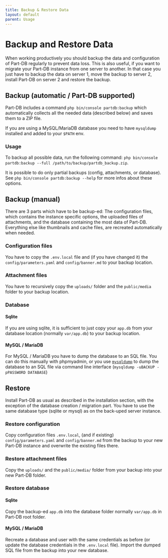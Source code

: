 ```yaml
---
title: Backup & Restore Data
layout: default
parent: Usage
---
```


# Backup and Restore Data

When working productively you should backup the data and configuration of Part-DB regularly to prevent data loss. This is also useful, if you want to migrate your Part-DB instance from one server to another. In that case you just have to backup the data on server 1, move the backup to server 2, install Part-DB on server 2 and restore the backup.

## Backup (automatic / Part-DB supported)
Part-DB includes a command `php bin/console partdb:backup` which automatically collects all the needed data (described below) and saves them to a ZIP file.

If you are using a MySQL/MariaDB database you need to have `mysqldump` installed and added to your `$PATH` env.

### Usage
To backup all possible data, run the following command: `php bin/console partdb:backup --full /path/to/backup/partdb_backup.zip`.

It is possible to do only partial backups (config, attachments, or database). See `php bin/console partdb:backup --help` for more infos about these options.

## Backup (manual)
There are 3 parts which have to be backup-ed: The configuration files, which contains the instance specific options, the uploaded files of attachments, and the database containing the most data of Part-DB.
Everything else like thumbnails and cache files, are recreated automatically when needed.

### Configuration files
You have to copy the `.env.local` file and (if you have changed it) the `config/parameters.yaml` and `config/banner.md` to your backup location.

### Attachment files
You have to recursively copy the `uploads/` folder and the `public/media` folder to your backup location.

### Database
#### Sqlite
If you are using sqlite, it is sufficient to just copy your `app.db` from your database location (normally `var/app.db`) to your backup location.

#### MySQL / MariaDB
For MySQL / MariaDB you have to dump the database to an SQL file. You can do this manually with phpmyadmin, or you use [`mysqldump`](https://mariadb.com/kb/en/mariadb-dumpmysqldump/) to dump the database to an SQL file via command line interface (`mysqldump -uBACKUP -pPASSWORD DATABASE`)

## Restore
Install Part-DB as usual as described in the installation section, with the exception of the database creation / migration part. You have to use the same database type (sqlite or mysql) as on the back-uped server instance.

### Restore configuration
Copy configuration files `.env.local`, (and if existing) `config/parameters.yaml` and `config/banner.md` from the backup to your new Part-DB instance and overwrite the existing files there.

### Restore attachment files
Copy the `uploads/` and the `public/media/` folder from your backup into your new Part-DB folder.

### Restore database
#### Sqlite
Copy the backup-ed `app.db` into the database folder normally `var/app.db` in Part-DB root folder.

#### MySQL / MariaDB
Recreate a database and user with the same credentials as before (or update the database credentials in the `.env.local` file).
Import the dumped SQL file from the backup into your new database.